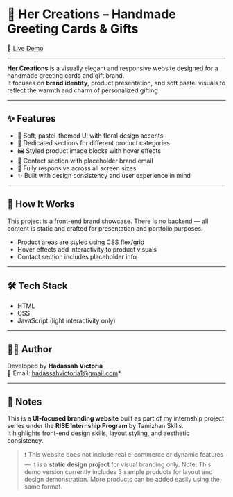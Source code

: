 # 💌 Her Creations – Handmade Greeting Cards & Gifts

🔗 [Live Demo](https://hadassah-victoria.github.io/Her-Creation---handmade-cards/)

---

**Her Creations** is a visually elegant and responsive website designed for a handmade greeting cards and gift brand.  
It focuses on **brand identity**, product presentation, and soft pastel visuals to reflect the warmth and charm of personalized gifting.

---

## ✨ Features

- 🎁 Soft, pastel-themed UI with floral design accents
- 💌 Dedicated sections for different product categories
- 🖼️ Styled product image blocks with hover effects
- 🧾 Contact section with placeholder brand email
- 📱 Fully responsive across all screen sizes
- ✨ Built with design consistency and user experience in mind

---

## 🔧 How It Works

This project is a front-end brand showcase. There is no backend — all content is static and crafted for presentation and portfolio purposes.

- Product areas are styled using CSS flex/grid  
- Hover effects add interactivity to product visuals  
- Contact section includes placeholder info

---

## 🛠 Tech Stack

- HTML  
- CSS  
- JavaScript (light interactivity only)

---

## 🙋‍♀️ Author

Developed by **Hadassah Victoria**  
📧 Email: hadassahvictoria1@gmail.com*

---

## 📄 Notes

This is a **UI-focused branding website** built as part of my internship project series under the **RISE Internship Program** by Tamizhan Skills.  
It highlights front-end design skills, layout styling, and aesthetic consistency.  
> ❗ This website does not include real e-commerce or dynamic features — it is a **static design project** for visual branding only.
> Note: This demo version currently includes 3 sample products for layout and design demonstration. More products can be added easily using the same format.


